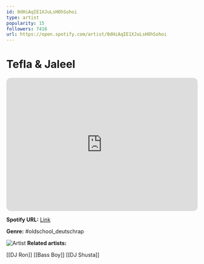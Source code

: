 ```yaml
---
id: 0dHiAqIE1XJuLsHOhSohoi
type: artist
popularity: 15
followers: 7416
url: https://open.spotify.com/artist/0dHiAqIE1XJuLsHOhSohoi
---
```

# Tefla & Jaleel

<iframe style="border-radius:12px" src="https://open.spotify.com/embed/artist/0dHiAqIE1XJuLsHOhSohoi" width="100%" height="352" frameBorder="0" allowfullscreen="" allow="autoplay; clipboard-write; encrypted-media; fullscreen; picture-in-picture" loading="lazy"></iframe>

**Spotify URL:** [Link](https://open.spotify.com/artist/0dHiAqIE1XJuLsHOhSohoi)

**Genre:**  #oldschool_deutschrap

![Artist](https://i.scdn.co/image/ab6761610000e5eb6a155893c68f87479dfd45b2)
**Related artists:**

[[DJ Ron]]
[[Bass Boy]]
[[DJ Shusta]]
